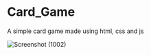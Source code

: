 # Card_Game
A simple card game made using html, css and js

![Screenshot (1002)](https://user-images.githubusercontent.com/87766409/160827037-c78186b8-7046-4625-9eb8-64cfc3a5b6bf.png)
